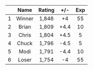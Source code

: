 | |Name|Rating|+/-|Exp|
|-|:--:|:----:|:-:|:-:|
|1|Winner|1,846|+4|55|
|2|Brian|1,809|+4.4|10|
|3|Chris|1,804|+4.5|5|
|4|Chuck|1,796|-4.5|5|
|5|Modi|1,791|-4.4|10|
|6|Loser|1,754|-4|55|

